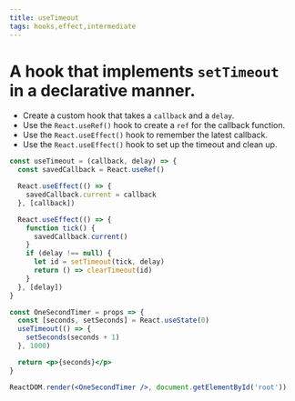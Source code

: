 ```yaml
---
title: useTimeout
tags: hooks,effect,intermediate
---
```


# A hook that implements `setTimeout` in a declarative manner.

- Create a custom hook that takes a `callback` and a `delay`.
- Use the `React.useRef()` hook to create a `ref` for the callback function.
- Use the `React.useEffect()` hook to remember the latest callback.
- Use the `React.useEffect()` hook to set up the timeout and clean up.

```jsx
const useTimeout = (callback, delay) => {
  const savedCallback = React.useRef()

  React.useEffect(() => {
    savedCallback.current = callback
  }, [callback])

  React.useEffect(() => {
    function tick() {
      savedCallback.current()
    }
    if (delay !== null) {
      let id = setTimeout(tick, delay)
      return () => clearTimeout(id)
    }
  }, [delay])
}
```

```jsx
const OneSecondTimer = props => {
  const [seconds, setSeconds] = React.useState(0)
  useTimeout(() => {
    setSeconds(seconds + 1)
  }, 1000)

  return <p>{seconds}</p>
}

ReactDOM.render(<OneSecondTimer />, document.getElementById('root'))
```
